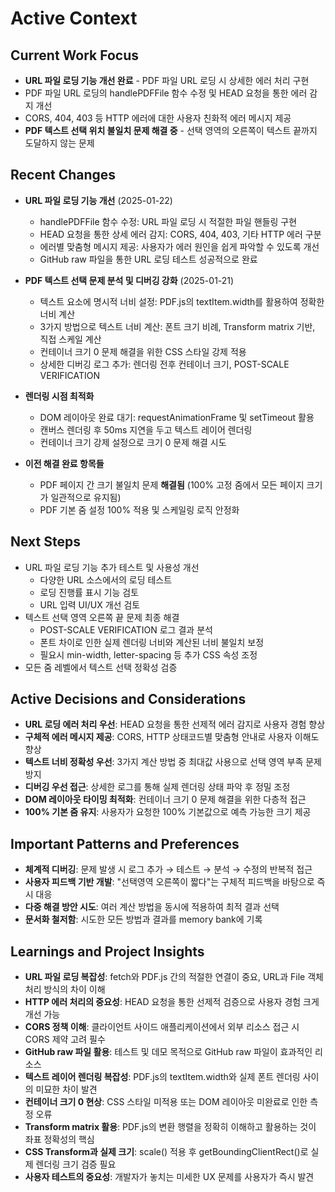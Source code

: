 # Active Context

## Current Work Focus

* **URL 파일 로딩 기능 개선 완료** - PDF 파일 URL 로딩 시 상세한 에러 처리 구현
* PDF 파일 URL 로딩의 handlePDFFile 함수 수정 및 HEAD 요청을 통한 에러 감지 개선
* CORS, 404, 403 등 HTTP 에러에 대한 사용자 친화적 에러 메시지 제공
* **PDF 텍스트 선택 위치 불일치 문제 해결 중** - 선택 영역의 오른쪽이 텍스트 끝까지 도달하지 않는 문제

## Recent Changes

* **URL 파일 로딩 기능 개선** (2025-01-22)
  - handlePDFFile 함수 수정: URL 파일 로딩 시 적절한 파일 핸들링 구현
  - HEAD 요청을 통한 상세 에러 감지: CORS, 404, 403, 기타 HTTP 에러 구분
  - 에러별 맞춤형 메시지 제공: 사용자가 에러 원인을 쉽게 파악할 수 있도록 개선
  - GitHub raw 파일을 통한 URL 로딩 테스트 성공적으로 완료

* **PDF 텍스트 선택 문제 분석 및 디버깅 강화** (2025-01-21)
  - 텍스트 요소에 명시적 너비 설정: PDF.js의 textItem.width를 활용하여 정확한 너비 계산
  - 3가지 방법으로 텍스트 너비 계산: 폰트 크기 비례, Transform matrix 기반, 직접 스케일 계산
  - 컨테이너 크기 0 문제 해결을 위한 CSS 스타일 강제 적용
  - 상세한 디버깅 로그 추가: 렌더링 전후 컨테이너 크기, POST-SCALE VERIFICATION

* **렌더링 시점 최적화**
  - DOM 레이아웃 완료 대기: requestAnimationFrame 및 setTimeout 활용
  - 캔버스 렌더링 후 50ms 지연을 두고 텍스트 레이어 렌더링
  - 컨테이너 크기 강제 설정으로 크기 0 문제 해결 시도

* **이전 해결 완료 항목들**
  - PDF 페이지 간 크기 불일치 문제 **해결됨** (100% 고정 줌에서 모든 페이지 크기가 일관적으로 유지됨)
  - PDF 기본 줌 설정 100% 적용 및 스케일링 로직 안정화

## Next Steps

* URL 파일 로딩 기능 추가 테스트 및 사용성 개선
  - 다양한 URL 소스에서의 로딩 테스트
  - 로딩 진행률 표시 기능 검토
  - URL 입력 UI/UX 개선 검토
* 텍스트 선택 영역 오른쪽 끝 문제 최종 해결
  - POST-SCALE VERIFICATION 로그 결과 분석
  - 폰트 차이로 인한 실제 렌더링 너비와 계산된 너비 불일치 보정
  - 필요시 min-width, letter-spacing 등 추가 CSS 속성 조정
* 모든 줌 레벨에서 텍스트 선택 정확성 검증

## Active Decisions and Considerations

* **URL 로딩 에러 처리 우선**: HEAD 요청을 통한 선제적 에러 감지로 사용자 경험 향상
* **구체적 에러 메시지 제공**: CORS, HTTP 상태코드별 맞춤형 안내로 사용자 이해도 향상
* **텍스트 너비 정확성 우선**: 3가지 계산 방법 중 최대값 사용으로 선택 영역 부족 문제 방지
* **디버깅 우선 접근**: 상세한 로그를 통해 실제 렌더링 상태 파악 후 정밀 조정
* **DOM 레이아웃 타이밍 최적화**: 컨테이너 크기 0 문제 해결을 위한 다층적 접근
* **100% 기본 줌 유지**: 사용자가 요청한 100% 기본값으로 예측 가능한 크기 제공

## Important Patterns and Preferences

* **체계적 디버깅**: 문제 발생 시 로그 추가 → 테스트 → 분석 → 수정의 반복적 접근
* **사용자 피드백 기반 개발**: "선택영역 오른쪽이 짧다"는 구체적 피드백을 바탕으로 즉시 대응
* **다중 해결 방안 시도**: 여러 계산 방법을 동시에 적용하여 최적 결과 선택
* **문서화 철저함**: 시도한 모든 방법과 결과를 memory bank에 기록

## Learnings and Project Insights

* **URL 파일 로딩 복잡성**: fetch와 PDF.js 간의 적절한 연결이 중요, URL과 File 객체 처리 방식의 차이 이해
* **HTTP 에러 처리의 중요성**: HEAD 요청을 통한 선제적 검증으로 사용자 경험 크게 개선 가능
* **CORS 정책 이해**: 클라이언트 사이드 애플리케이션에서 외부 리소스 접근 시 CORS 제약 고려 필수
* **GitHub raw 파일 활용**: 테스트 및 데모 목적으로 GitHub raw 파일이 효과적인 리소스
* **텍스트 레이어 렌더링 복잡성**: PDF.js의 textItem.width와 실제 폰트 렌더링 사이의 미묘한 차이 발견
* **컨테이너 크기 0 현상**: CSS 스타일 미적용 또는 DOM 레이아웃 미완료로 인한 측정 오류
* **Transform matrix 활용**: PDF.js의 변환 행렬을 정확히 이해하고 활용하는 것이 좌표 정확성의 핵심
* **CSS Transform과 실제 크기**: scale() 적용 후 getBoundingClientRect()로 실제 렌더링 크기 검증 필요
* **사용자 테스트의 중요성**: 개발자가 놓치는 미세한 UX 문제를 사용자가 즉시 발견
